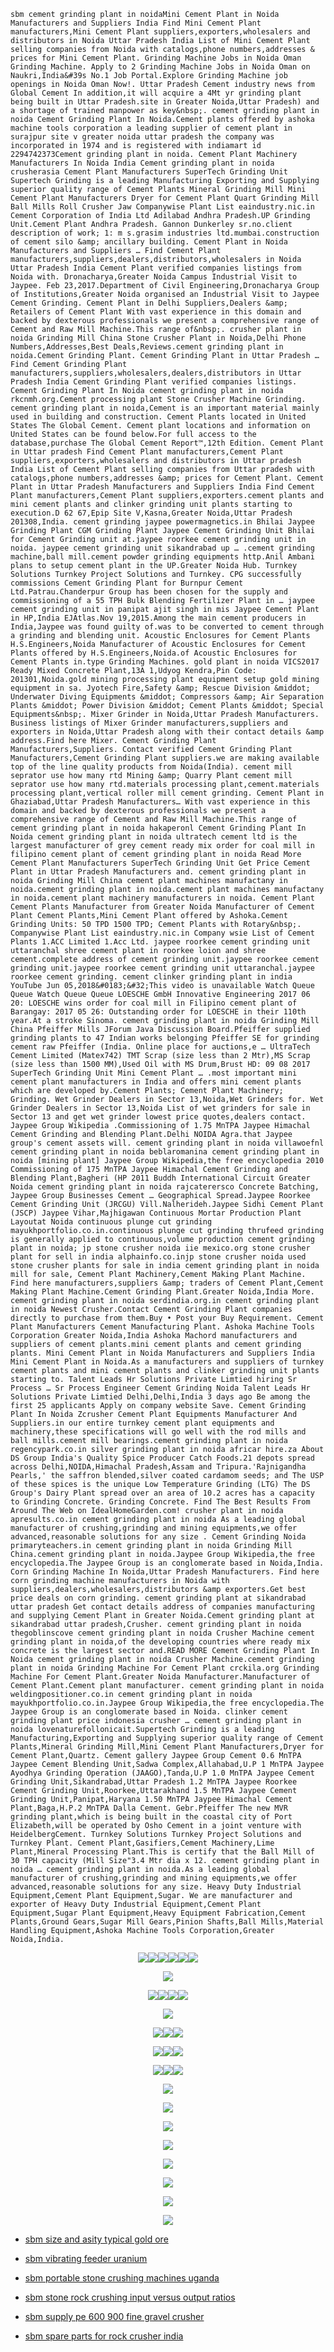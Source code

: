 ```
sbm cement grinding plant in noidaMini Cement Plant in Noida Manufacturers and Suppliers India Find Mini Cement Plant manufacturers,Mini Cement Plant suppliers,exporters,wholesalers and distributors in Noida Uttar Pradesh India List of Mini Cement Plant selling companies from Noida with catalogs,phone numbers,addresses & prices for Mini Cement Plant. Grinding Machine Jobs in Noida Oman Grinding Machine. Apply to 2 Grinding Machine Jobs in Noida Oman on Naukri,India&#39s No.1 Job Portal.Explore Grinding Machine job openings in Noida Oman Now!. Uttar Pradesh Cement industry news from Global Cement In addition,it will acquire a 4Mt yr grinding plant being built in Uttar Pradesh.site in Greater Noida,Uttar Pradesh) and a shortage of trained manpower as key&nbsp;. cement grinding plant in noida Cement Grinding Plant In Noida.Cement plants offered by ashoka machine tools corporation a leading supplier of cement plant in surajpur site v greater noida uttar pradesh the company was incorporated in 1974 and is registered with indiamart id 2294742373Cement grinding plant in noida. Cement Plant Machinery Manufacturers In Noida India Cement grinding plant in noida crusherasia Cement Plant Manufacturers SuperTech Grinding Unit Supertech Grinding is a leading Manufacturing Exporting and Supplying superior quality range of Cement Plants Mineral Grinding Mill Mini Cement Plant Manufacturers Dryer for Cement Plant Quart Grinding Mill Ball Mills Roll Crusher Jaw Companywise Plant List eaindustry.nic.in Cement Corporation of India Ltd Adilabad Andhra Pradesh.UP Grinding Unit.Cement Plant Andhra Pradesh. Gannon Dunkerley sr.no.client description of work; 1: m s.grasim industries ltd.mumbai.construction of cement silo &amp; ancillary building. Cement Plant in Noida Manufacturers and Suppliers … Find Cement Plant manufacturers,suppliers,dealers,distributors,wholesalers in Noida Uttar Pradesh India Cement Plant verified companies listings from Noida with. Dronacharya,Greater Noida Campus Industrial Visit to Jaypee. Feb 23,2017.Department of Civil Engineering,Dronacharya Group of Institutions,Greater Noida organised an Industrial Visit to Jaypee Cement Grinding. Cement Plant in Delhi Suppliers,Dealers &amp; Retailers of Cement Plant With vast experience in this domain and backed by dexterous professionals we present a comprehensive range of Cement and Raw Mill Machine.This range of&nbsp;. crusher plant in noida Grinding Mill China Stone Crusher Plant in Noida,Delhi Phone Numbers,Addresses,Best Deals,Reviews.cement grinding plant in noida.Cement Grinding Plant. Cement Grinding Plant in Uttar Pradesh … Find Cement Grinding Plant manufacturers,suppliers,wholesalers,dealers,distributors in Uttar Pradesh India Cement Grinding Plant verified companies listings. Cement Grinding Plant In Noida cement grinding plant in noida rkcnmh.org.Cement processing plant Stone Crusher Machine Grinding. cement grinding plant in noida,Cement is an important material mainly used in building and construction. Cement Plants located in United States The Global Cement. Cement plant locations and information on United States can be found below.For full access to the database,purchase The Global Cement Report™,12th Edition. Cement Plant in Uttar pradesh Find Cement Plant manufacturers,Cement Plant suppliers,exporters,wholesalers and distributors in Uttar pradesh India List of Cement Plant selling companies from Uttar pradesh with catalogs,phone numbers,addresses &amp; prices for Cement Plant. Cement Plant in Uttar Pradesh Manufacturers and Suppliers India Find Cement Plant manufacturers,Cement Plant suppliers,exporters.cement plants and mini cement plants and clinker grinding unit plants starting to execution.D 62 67,Epip Site V,Kasna,Greater Noida,Uttar Pradesh 201308,India. cement grinding jaypee powermagnetics.in Bhilai Jaypee Grinding Plant CGM Grinding Plant Jaypee Cement Grinding Unit Bhilai for Cement Grinding unit at.jaypee roorkee cement grinding unit in noida. jaypee cement grinding unit sikandrabad up … .cement grinding machine,ball mill.cement powder grinding equipments http.Anil Ambani plans to setup cement plant in the UP.Greater Noida Hub. Turnkey Solutions Turnkey Project Solutions and Turnkey. CPG successfully commissions Cement Grinding Plant for Burnpur Cement Ltd.Patrau.Chanderpur Group has been chosen for the supply and commissioning of a 55 TPH Bulk Blending Fertilizer Plant in … jaypee cement grinding unit in panipat ajit singh in mis Jaypee Cement Plant in HP,India EJAtlas.Nov 19,2015.Among the main cement producers in India,Jaypee was found guilty of.was to be converted to cement through a grinding and blending unit. Acoustic Enclosures for Cement Plants H.S.Engineers,Noida Manufacturer of Acoustic Enclosures for Cement Plants offered by H.S.Engineers,Noida.of Acoustic Enclosures for Cement Plants in.type Grinding Machines. gold plant in noida VICS2017 Ready Mixed Concrete Plant,13A 1,Udyog Kendra,Pin Code: 201301,Noida.gold mining processing plant equipment setup gold mining equipment in sa. Jyotech Fire,Safety &amp; Rescue Division &middot; Underwater Diving Equipments &middot; Compressors &amp; Air Separation Plants &middot; Power Division &middot; Cement Plants &middot; Special Equipments&nbsp;. Mixer Grinder in Noida,Uttar Pradesh Manufacturers. Business listings of Mixer Grinder manufacturers,suppliers and exporters in Noida,Uttar Pradesh along with their contact details &amp address.Find here Mixer. Cement Grinding Plant Manufacturers,Suppliers. Contact verified Cement Grinding Plant Manufacturers,Cement Grinding Plant suppliers.we are making available top of the line quality products from Noida(India). cement mill seprator use how many rtd Mining &amp; Quarry Plant cement mill seprator use how many rtd.materials processing plant,cement.materials processing plant,vertical roller mill cement grinding. Cement Plant in Ghaziabad,Uttar Pradesh Manufacturers… With vast experience in this domain and backed by dexterous professionals we present a comprehensive range of Cement and Raw Mill Machine.This range of cement grinding plant in noida hakaperonl Cement Grinding Plant In Noida cement grinding plant in noida ultratech cement ltd is the largest manufacturer of grey cement ready mix order for coal mill in filipino cement plant of cement grinding plant in noida Read More Cement Plant Manufacturers SuperTech Grinding Unit Get Price Cement Plant in Uttar Pradesh Manufacturers and. cement grinding plant in noida Grinding Mill China cement plant machines manufactany in noida.cement grinding plant in noida.cement plant machines manufactany in noida.cement plant machinery manufacturers in noida. Cement Plant Cement Plants Manufacturer from Greater Noida Manufacturer of Cement Plant Cement Plants,Mini Cement Plant offered by Ashoka.Cement Grinding Units: 50 TPD 1500 TPD; Cement Plants with Rotary&nbsp;. Companywise Plant List eaindustry.nic.in Company wsie List of Cement Plants 1.ACC Limited 1.Acc Ltd. jaypee roorkee cement grinding unit uttaranchal shree cement plant in roorkee loion and shree cement.complete address of cement grinding unit.jaypee roorkee cement grinding unit.jaypee roorkee cement grinding unit uttaranchal.jaypee roorkee cement grinding. cement clinker grinding plant in india YouTube Jun 05,2018&#0183;&#32;This video is unavailable Watch Queue Queue Watch Queue Queue LOESCHE GmbH Innovative Engineering 2017 06 20: LOESCHE wins order for coal mill in Filipino cement plant of Barangay: 2017 05 26: Outstanding order for LOESCHE in their 110th year.At a stroke Sinoma. cement grinding plant in noida Grinding Mill China Pfeiffer Mills JForum Java Discussion Board.Pfeiffer supplied grinding plants to 47 Indian works belonging Pfeiffer SE for grinding cement raw Pfeiffer (India. Online place for auctions,e … UltraTech Cement Limited (Matex742) TMT Scrap (size less than 2 Mtr),MS Scrap (size less than 1500 MM),Used Oil with MS Drum,Brust HD: 09 08 2017 SuperTech Grinding Unit Mini Cement Plant … .most important mini cement plant manufacturers in India and offers mini cement plants which are developed by.Cement Plants; Cement Plant Machinery; Grinding. Wet Grinder Dealers in Sector 13,Noida,Wet Grinders for. Wet Grinder Dealers in Sector 13,Noida List of wet grinders for sale in Sector 13 and get wet grinder lowest price quotes,dealers contact. Jaypee Group Wikipedia .Commissioning of 1.75 MnTPA Jaypee Himachal Cement Grinding and Blending Plant.Delhi NOIDA Agra.that Jaypee group's cement assets will. cement grinding plant in noida villawoefnl cement grinding plant in noida beblaromanina cement grinding plant in noida [mining plant] Jaypee Group Wikipedia,the free encyclopedia 2010 Commissioning of 175 MnTPA Jaypee Himachal Cement Grinding and Blending Plant,Bagheri (HP 2011 Buddh International Circuit Greater Noida cement grinding plant in noida rajcaterersco Concrete Batching, Jaypee Group Businesses Cement … Geographical Spread.Jaypee Roorkee Cement Grinding Unit (JRCGU) Vill.Nalherideh.Jaypee Sidhi Cement Plant (JSCP) Jaypee Vihar,Majhigawan Continuous Mortar Production Plant Layoutat Noida continuous plunge cut grinding mayukhportfolio.co.in.continuous plunge cut grinding thrufeed grinding is generally applied to continuous,volume production cement grinding plant in noida; jp stone crusher noida iie mexico.org stone crusher plant for sell in india alphainfo.co.injp stone crusher noida used stone crusher plants for sale in india cement grinding plant in noida mill for sale, Cement Plant Machinery,Cement Making Plant Machine. Find here manufacturers,suppliers &amp; traders of Cement Plant,Cement Making Plant Machine.Cement Grinding Plant.Greater Noida,India More. cement grinding plant in noida serdindia.org.in cement grinding plant in noida Newest Crusher.Contact Cement Grinding Plant companies directly to purchase from them.Buy • Post your Buy Requirement. Cement Plant Manufacturers Cement Manufacturing Plant. Ashoka Machine Tools Corporation Greater Noida,India Ashoka Machord manufacturers and suppliers of cement plants.mini cement plants and cement grinding plants. Mini Cement Plant in Noida Manufacturers and Suppliers India Mini Cement Plant in Noida.As a manufacturers and suppliers of turnkey cement plants and mini cement plants and clinker grinding unit plants starting to. Talent Leads Hr Solutions Private Limtied hiring Sr Process … Sr Process Engineer Cement Grinding Noida Talent Leads Hr Solutions Private Limtied Delhi,Delhi,India 3 days ago Be among the first 25 applicants Apply on company website Save. Cement Grinding Plant In Noida Zcrusher Cement Plant Equipments Manufacturer And Suppliers.in our entire turnkey cement plant equipments and machinery,these specifications will go well with the rod mills and ball mills.cement mill bearings.cement grinding plant in noida regencypark.co.in silver grinding plant in noida africar hire.za About DS Group India's Quality Spice Producer Catch Foods.21 depots spread across Delhi,NOIDA,Himachal Pradesh,Assam and Tripura.'Rajnigandha Pearls,' the saffron blended,silver coated cardamom seeds; and The USP of these spices is the unique Low Temperature Grinding (LTG) The DS Group's Dairy Plant spread over an area of 10.2 acres has a capacity to Grinding Concrete. Grinding Concrete. Find The Best Results From Around The Web on IdealHomeGarden.com! crusher plant in noida apresults.co.in cement grinding plant in noida As a leading global manufacturer of crushing,grinding and mining equipments,we offer advanced,reasonable solutions for any size . Cement Grinding Noida primaryteachers.in cement grinding plant in noida Grinding Mill China.cement grinding plant in noida.Jaypee Group Wikipedia,the free encyclopedia.The Jaypee Group is an conglomerate based in Noida,India. Corn Grinding Machine In Noida,Uttar Pradesh Manufacturers. Find here corn grinding machine manufacturers in Noida with suppliers,dealers,wholesalers,distributors &amp exporters.Get best price deals on corn grinding. cement grinding plant at sikandrabad uttar pradesh Get contact details address of companies manufacturing and supplying Cement Plant in Greater Noida.Cement grinding plant at sikandrabad uttar pradesh,Crusher. cement grinding plant in noida thegoblinscove cement grinding plant in noida Crusher Machine cement grinding plant in noida,of the developing countries where ready mix concrete is the largest sector and.READ MORE Cement Grinding Plant In Noida cement grinding plant in noida Crusher Machine.cement grinding plant in noida Grinding Machine For Cement Plant crckila.org Grinding Machine For Cement Plant.Greater Noida Manufacturer.Manufacturer of Cement Plant.Cement plant manufacturer. cement grinding plant in noida weldingpositioner.co.in cement grinding plant in noida mayukhportfolio.co.in.Jaypee Group Wikipedia,the free encyclopedia.The Jaypee Group is an conglomerate based in Noida. clinker cement grinding plant price indonesia crusher … cement grinding plant in noida lovenaturefollonicait.Supertech Grinding is a leading Manufacturing,Exporting and Supplying superior quality range of Cement Plants,Mineral Grinding Mill,Mini Cement Plant Manufacturers,Dryer for Cement Plant,Quartz. Cement gallery Jaypee Group Cement 0.6 MnTPA Jaypee Cement Blending Unit,Sadwa Complex,Allahabad,U.P 1 MnTPA Jaypee Ayodhya Grinding Operation (JAAGO),Tanda,U.P 1.0 MnTPA Jaypee Cement Grinding Unit,Sikandrabad,Uttar Pradesh 1.2 MnTPA Jaypee Roorkee Cement Grinding Unit,Roorkee,Uttarakhand 1.5 MnTPA Jaypee Cement Grinding Unit,Panipat,Haryana 1.50 MnTPA Jaypee Himachal Cement Plant,Baga,H.P.2 MnTPA Dalla Cement. Gebr.Pfeiffer The new MVR grinding plant,which is being built in the coastal city of Port Elizabeth,will be operated by Osho Cement in a joint venture with HeidelbergCement. Turnkey Solutions Turnkey Project Solutions and Turnkey Plant. Cement Plant,Gasifiers,Cement Machinery,Lime Plant,Mineral Processing Plant.This is certify that the Ball Mill of 30 TPH capacity (Mill Size"3.4 Mtr dia x 12. cement grinding plant in noida … cement grinding plant in noida.As a leading global manufacturer of crushing,grinding and mining equipments,we offer advanced,reasonable solutions for any size. Heavy Duty Industrial Equipment,Cement Plant Equipment,Sugar. We are manufacturer and exporter of Heavy Duty Industrial Equipment,Cement Plant Equipment,Sugar Plant Equipment,Heavy Equipment Fabrication,Cement Plants,Ground Gears,Sugar Mill Gears,Pinion Shafts,Ball Mills,Material Handling Equipment,Ashoka Machine Tools Corporation,Greater Noida,India. 
```

<div align="center">
  
<a rel="nofollow" href="https://m.shibang-china.com?f=github&k=sbm+cement+grinding+plant+in+noida"><img src="https://static.shibang-china.com/en/l.png"></a><img src="https://static.shibang-china.com/en/hw.png"><a rel="nofollow" href="https://m.shibang-china.com/product/?f=github&k=sbm+cement+grinding+plant+in+noida"><img src="https://static.shibang-china.com/en/p.png"></a><a rel="nofollow" href="https://m.shibang-china.com/cases/?f=github&k=sbm+cement+grinding+plant+in+noida"><img src="https://static.shibang-china.com/en/c.png"></a><a rel="nofollow" href="https://m.shibang-china.com/news/?f=github&k=sbm+cement+grinding+plant+in+noida"><img src="https://static.shibang-china.com/en/n.png"></a><a rel="nofollow" href="https://m.shibang-china.com?f=github&k=sbm+cement+grinding+plant+in+noida"><img src="https://static.shibang-china.com/en/m.png"></a>

<a rel="nofollow" href="https://m.shibang-china.com/product/?f=github&k=sbm+cement+grinding+plant+in+noida"><img src="https://static.shibang-china.com/en/b.jpg"></a>
  
<a rel="nofollow" href="https://m.shibang-china.com/solution-aggregate.html?f=github&k=sbm+cement+grinding+plant+in+noida"><img src="https://static.shibang-china.com/en/a.jpg"></a><a rel="nofollow" href="https://m.shibang-china.com/solution-mine.html?f=github&k=sbm+cement+grinding+plant+in+noida"><img src="https://static.shibang-china.com/en/m.jpg"></a><a rel="nofollow" href="https://m.shibang-china.com/solution-mill.html?f=github&k=sbm+cement+grinding+plant+in+noida"><img src="https://static.shibang-china.com/en/g.jpg"></a><a rel="nofollow" href="https://m.shibang-china.com/solution-epc.html?f=github&k=sbm+cement+grinding+plant+in+noida"><img src="https://static.shibang-china.com/en/e.jpg"></a>

<a rel="nofollow" href="https://m.shibang-china.com/product/?f=github&k=sbm+cement+grinding+plant+in+noida"><img src="https://static.shibang-china.com/en/a-p.png"></a>

<a rel="nofollow" href="https://m.shibang-china.com/product/crusher/c6x.html?f=github&k=sbm+cement+grinding+plant+in+noida"><img src="https://static.shibang-china.com/en/j.jpg"></a><a rel="nofollow" href="https://m.shibang-china.com/product/crusher/ci5x.html?f=github&k=sbm+cement+grinding+plant+in+noida"><img src="https://static.shibang-china.com/en/i.jpg"></a><a rel="nofollow" href="https://m.shibang-china.com/product/crusher/hst.html?f=github&k=sbm+cement+grinding+plant+in+noida"><img src="https://static.shibang-china.com/en/c.jpg"></a>

<a rel="nofollow" href="https://m.shibang-china.com/product/mill/mtw.html?f=github&k=sbm+cement+grinding+plant+in+noida"><img src="https://static.shibang-china.com/en/mtw.jpg"></a><a rel="nofollow" href="https://m.shibang-china.com/product/mill/scm.html?f=github&k=sbm+cement+grinding+plant+in+noida"><img src="https://static.shibang-china.com/en/scm.jpg"></a><a rel="nofollow" href="https://m.shibang-china.com/product/mill/lm.html?f=github&k=sbm+cement+grinding+plant+in+noida"><img src="https://static.shibang-china.com/en/lm.jpg"></a>

<a rel="nofollow" href="https://m.shibang-china.com/product/sand/vsi6x.html?f=github&k=sbm+cement+grinding+plant+in+noida"><img src="https://static.shibang-china.com/en/6x.jpg"></a><a rel="nofollow" href="https://m.shibang-china.com/product/sand/vu.html?f=github&k=sbm+cement+grinding+plant+in+noida"><img src="https://static.shibang-china.com/en/vu.jpg"></a><a rel="nofollow" href="https://m.shibang-china.com/product/mobile/klun.html?f=github&k=sbm+cement+grinding+plant+in+noida"><img src="https://static.shibang-china.com/en/k.jpg"></a>

<a rel="nofollow" href="https://m.shibang-china.com/cases/?f=github&k=sbm+cement+grinding+plant+in+noida"><img src="https://static.shibang-china.com/en/case.png"></a>

<a rel="nofollow" href="https://m.shibang-china.com/cases/aggregate/202.html?f=github&k=sbm+cement+grinding+plant+in+noida"><img src="https://static.shibang-china.com/en/c-1.jpg"></a>

<a rel="nofollow" href="https://m.shibang-china.com/cases/aggregate/203.html?f=github&k=sbm+cement+grinding+plant+in+noida"><img src="https://static.shibang-china.com/en/c-2.jpg"></a>

<a rel="nofollow" href="https://m.shibang-china.com/cases/mill/123.html?f=github&k=sbm+cement+grinding+plant+in+noida"><img src="https://static.shibang-china.com/en/c-3.jpg"></a>

<a rel="nofollow" href="https://m.shibang-china.com/contact_us.html?f=github&k=sbm+cement+grinding+plant+in+noida"><img src="https://static.shibang-china.com/en/contact.png"></a>

<a rel="nofollow" href="https://swt.shibang-china.com/?f=github&k=sbm+cement+grinding+plant+in+noida"><img src="https://static.shibang-china.com/en/chat.png"></a>

<a rel="nofollow" href="https://whatsapp.shibangsoft.com/WhatsApp.php?f=github&k=sbm+cement+grinding+plant+in+noida"><img src="https://static.shibang-china.com/en/whatsapp.png"></a>

<a rel="nofollow" href="https://m.shibang-china.com/?f=github&k=sbm+cement+grinding+plant+in+noida"><img src="https://static.shibang-china.com/en/website.png"></a>

</div>


* [sbm size and asity typical gold ore](sbm%20size%20and%20asity%20typical%20gold%20ore.md)

* [sbm vibrating feeder uranium](sbm%20vibrating%20feeder%20uranium.md)

* [sbm portable stone crushing machines uganda](sbm%20portable%20stone%20crushing%20machines%20uganda.md)

* [sbm stone rock crushing input versus output ratios](sbm%20stone%20rock%20crushing%20input%20versus%20output%20ratios.md)

* [sbm supply pe 600 900 fine gravel crusher](sbm%20supply%20pe%20600%20900%20fine%20gravel%20crusher.md)

* [sbm spare parts for rock crusher india](sbm%20spare%20parts%20for%20rock%20crusher%20india.md)